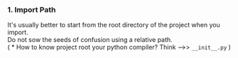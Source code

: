 ### 1. Import Path

It's usually better to start from the root directory of the project when you import.  
Do not sow the seeds of confusion using a relative path.  
( * How to know project root your python compiler? Think -->> `__init__.py` )
